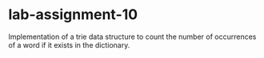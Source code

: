 # lab-assignment-10
Implementation of a trie data structure to count the number of occurrences of a word if it exists in the dictionary.